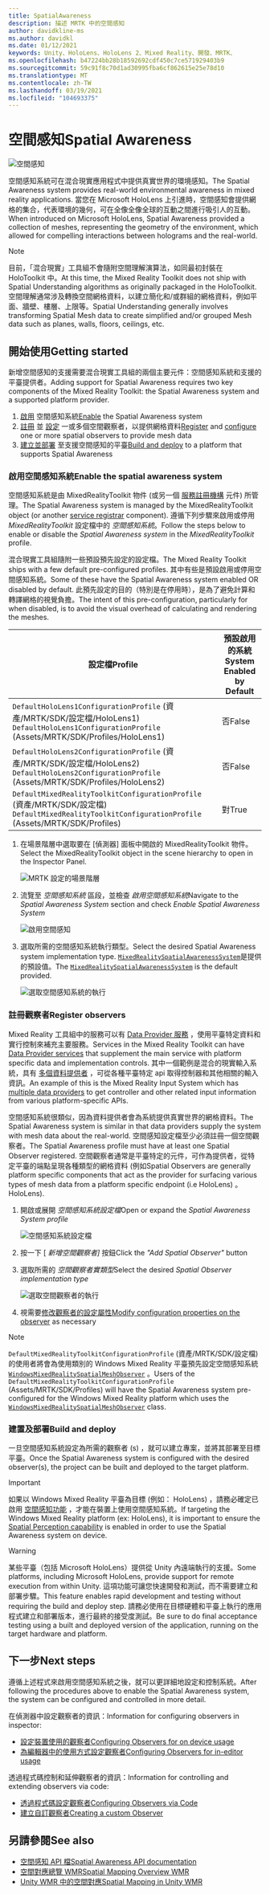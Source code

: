 ```yaml
---
title: SpatialAwareness
description: 描述 MRTK 中的空間感知
author: davidkline-ms
ms.author: davidkl
ms.date: 01/12/2021
keywords: Unity、HoloLens、HoloLens 2、Mixed Reality、開發、MRTK、
ms.openlocfilehash: b47224bb28b18592692cdf450c7ce571929403b9
ms.sourcegitcommit: 59c91f8c70d1ad30995fba6cf862615e25e78d10
ms.translationtype: MT
ms.contentlocale: zh-TW
ms.lasthandoff: 03/19/2021
ms.locfileid: "104693375"
---
```

# <a name="spatial-awareness"></a><span data-ttu-id="d04ca-104">空間感知</span><span class="sxs-lookup"><span data-stu-id="d04ca-104">Spatial Awareness</span></span>

![空間感知](../images/spatial-awareness/MRTK_SpatialAwareness_Main.png)

<span data-ttu-id="d04ca-106">空間感知系統可在混合現實應用程式中提供真實世界的環境感知。</span><span class="sxs-lookup"><span data-stu-id="d04ca-106">The Spatial Awareness system provides real-world environmental awareness in mixed reality applications.</span></span> <span data-ttu-id="d04ca-107">當您在 Microsoft HoloLens 上引進時，空間感知會提供網格的集合，代表環境的幾何，可在全像全像全球的互動之間進行吸引人的互動。</span><span class="sxs-lookup"><span data-stu-id="d04ca-107">When introduced on Microsoft HoloLens, Spatial Awareness provided a collection of meshes, representing the geometry of the environment, which allowed for compelling interactions between holograms and the real-world.</span></span>

> [!NOTE]
> <span data-ttu-id="d04ca-108">目前，「混合現實」工具組不會隨附空間理解演算法，如同最初封裝在 HoloToolkit 中。</span><span class="sxs-lookup"><span data-stu-id="d04ca-108">At this time, the Mixed Reality Toolkit does not ship with Spatial Understanding algorithms as originally packaged in the HoloToolkit.</span></span> <span data-ttu-id="d04ca-109">空間理解通常涉及轉換空間網格資料，以建立簡化和/或群組的網格資料，例如平面、牆壁、樓層、上限等。</span><span class="sxs-lookup"><span data-stu-id="d04ca-109">Spatial Understanding generally involves transforming Spatial Mesh data to create simplified and/or grouped Mesh data such as planes, walls, floors, ceilings, etc.</span></span>

## <a name="getting-started"></a><span data-ttu-id="d04ca-110">開始使用</span><span class="sxs-lookup"><span data-stu-id="d04ca-110">Getting started</span></span>

<span data-ttu-id="d04ca-111">新增空間感知的支援需要混合現實工具組的兩個主要元件：空間感知系統和支援的平臺提供者。</span><span class="sxs-lookup"><span data-stu-id="d04ca-111">Adding support for Spatial Awareness requires two key components of the Mixed Reality Toolkit: the Spatial Awareness system and a supported platform provider.</span></span>

1. <span data-ttu-id="d04ca-112">[啟用](#enable-the-spatial-awareness-system) 空間感知系統</span><span class="sxs-lookup"><span data-stu-id="d04ca-112">[Enable](#enable-the-spatial-awareness-system) the Spatial Awareness system</span></span>
2. <span data-ttu-id="d04ca-113">[註冊](#register-observers) 並 [設定](configuring-spatial-awareness-mesh-observer.md) 一或多個空間觀察者，以提供網格資料</span><span class="sxs-lookup"><span data-stu-id="d04ca-113">[Register](#register-observers) and [configure](configuring-spatial-awareness-mesh-observer.md) one or more spatial observers to provide mesh data</span></span>
3. <span data-ttu-id="d04ca-114">[建立並部署](#build-and-deploy) 至支援空間感知的平臺</span><span class="sxs-lookup"><span data-stu-id="d04ca-114">[Build and deploy](#build-and-deploy) to a platform that supports Spatial Awareness</span></span>

### <a name="enable-the-spatial-awareness-system"></a><span data-ttu-id="d04ca-115">啟用空間感知系統</span><span class="sxs-lookup"><span data-stu-id="d04ca-115">Enable the spatial awareness system</span></span>

<span data-ttu-id="d04ca-116">空間感知系統是由 MixedRealityToolkit 物件 (或另一個 [服務註冊機構](xref:Microsoft.MixedReality.Toolkit.IMixedRealityServiceRegistrar) 元件) 所管理。</span><span class="sxs-lookup"><span data-stu-id="d04ca-116">The Spatial Awareness system is managed by the MixedRealityToolkit object (or another [service registrar](xref:Microsoft.MixedReality.Toolkit.IMixedRealityServiceRegistrar) component).</span></span> <span data-ttu-id="d04ca-117">遵循下列步驟來啟用或停用 *MixedRealityToolkit* 設定檔中的 *空間感知系統*。</span><span class="sxs-lookup"><span data-stu-id="d04ca-117">Follow the steps below to enable or disable the *Spatial Awareness system* in the *MixedRealityToolkit* profile.</span></span>

<span data-ttu-id="d04ca-118">混合現實工具組隨附一些預設預先設定的設定檔。</span><span class="sxs-lookup"><span data-stu-id="d04ca-118">The Mixed Reality Toolkit ships with a few default pre-configured profiles.</span></span> <span data-ttu-id="d04ca-119">其中有些是預設啟用或停用空間感知系統。</span><span class="sxs-lookup"><span data-stu-id="d04ca-119">Some of these have the Spatial Awareness system enabled OR disabled by default.</span></span> <span data-ttu-id="d04ca-120">此預先設定的目的（特別是在停用時），是為了避免計算和轉譯網格的視覺負擔。</span><span class="sxs-lookup"><span data-stu-id="d04ca-120">The intent of this pre-configuration, particularly for when disabled, is to avoid the visual overhead of calculating and rendering the meshes.</span></span>

| <span data-ttu-id="d04ca-121">設定檔</span><span class="sxs-lookup"><span data-stu-id="d04ca-121">Profile</span></span> | <span data-ttu-id="d04ca-122">預設啟用的系統</span><span class="sxs-lookup"><span data-stu-id="d04ca-122">System Enabled by Default</span></span> |
| --- | --- |
| <span data-ttu-id="d04ca-123">`DefaultHoloLens1ConfigurationProfile` (資產/MRTK/SDK/設定檔/HoloLens1) </span><span class="sxs-lookup"><span data-stu-id="d04ca-123">`DefaultHoloLens1ConfigurationProfile` (Assets/MRTK/SDK/Profiles/HoloLens1)</span></span> | <span data-ttu-id="d04ca-124">否</span><span class="sxs-lookup"><span data-stu-id="d04ca-124">False</span></span> |
| <span data-ttu-id="d04ca-125">`DefaultHoloLens2ConfigurationProfile` (資產/MRTK/SDK/設定檔/HoloLens2) </span><span class="sxs-lookup"><span data-stu-id="d04ca-125">`DefaultHoloLens2ConfigurationProfile` (Assets/MRTK/SDK/Profiles/HoloLens2)</span></span> | <span data-ttu-id="d04ca-126">否</span><span class="sxs-lookup"><span data-stu-id="d04ca-126">False</span></span> |
| <span data-ttu-id="d04ca-127">`DefaultMixedRealityToolkitConfigurationProfile` (資產/MRTK/SDK/設定檔) </span><span class="sxs-lookup"><span data-stu-id="d04ca-127">`DefaultMixedRealityToolkitConfigurationProfile` (Assets/MRTK/SDK/Profiles)</span></span> | <span data-ttu-id="d04ca-128">對</span><span class="sxs-lookup"><span data-stu-id="d04ca-128">True</span></span> |

1. <span data-ttu-id="d04ca-129">在場景階層中選取要在 [偵測器] 面板中開啟的 MixedRealityToolkit 物件。</span><span class="sxs-lookup"><span data-stu-id="d04ca-129">Select the MixedRealityToolkit object in the scene hierarchy to open in the Inspector Panel.</span></span>

    ![MRTK 設定的場景階層](../images/MRTK_ConfiguredHierarchy.png)

1. <span data-ttu-id="d04ca-131">流覽至 *空間感知系統* 區段，並檢查 *啟用空間感知系統*</span><span class="sxs-lookup"><span data-stu-id="d04ca-131">Navigate to the *Spatial Awareness System* section and check *Enable Spatial Awareness System*</span></span>

    ![啟用空間感知](../images/spatial-awareness/MRTKConfig_SpatialAwareness.png)

1. <span data-ttu-id="d04ca-133">選取所需的空間感知系統執行類型。</span><span class="sxs-lookup"><span data-stu-id="d04ca-133">Select the desired Spatial Awareness system implementation type.</span></span> <span data-ttu-id="d04ca-134">[`MixedRealitySpatialAwarenessSystem`](xref:Microsoft.MixedReality.Toolkit.SpatialAwareness.MixedRealitySpatialAwarenessSystem)是提供的預設值。</span><span class="sxs-lookup"><span data-stu-id="d04ca-134">The [`MixedRealitySpatialAwarenessSystem`](xref:Microsoft.MixedReality.Toolkit.SpatialAwareness.MixedRealitySpatialAwarenessSystem) is the default provided.</span></span>

    ![選取空間感知系統的執行](../images/spatial-awareness/SpatialAwarenessSelectSystemType.png)

### <a name="register-observers"></a><span data-ttu-id="d04ca-136">註冊觀察者</span><span class="sxs-lookup"><span data-stu-id="d04ca-136">Register observers</span></span>

<span data-ttu-id="d04ca-137">Mixed Reality 工具組中的服務可以有 [Data Provider 服務](../../architecture/systems-extensions-providers.md) ，使用平臺特定資料和實行控制來補充主要服務。</span><span class="sxs-lookup"><span data-stu-id="d04ca-137">Services in the Mixed Reality Toolkit can have [Data Provider services](../../architecture/systems-extensions-providers.md) that supplement the main service with platform specific data and implementation controls.</span></span> <span data-ttu-id="d04ca-138">其中一個範例是混合的現實輸入系統，具有 [多個資料提供者](../input/input-providers.md) ，可從各種平臺特定 api 取得控制器和其他相關的輸入資訊。</span><span class="sxs-lookup"><span data-stu-id="d04ca-138">An example of this is the Mixed Reality Input System which has [multiple data providers](../input/input-providers.md) to get controller and other related input information from various platform-specific APIs.</span></span>

<span data-ttu-id="d04ca-139">空間感知系統很類似，因為資料提供者會為系統提供真實世界的網格資料。</span><span class="sxs-lookup"><span data-stu-id="d04ca-139">The Spatial Awareness system is similar in that data providers supply the system with mesh data about the real-world.</span></span> <span data-ttu-id="d04ca-140">空間感知設定檔至少必須註冊一個空間觀察者。</span><span class="sxs-lookup"><span data-stu-id="d04ca-140">The Spatial Awareness profile must have at least one Spatial Observer registered.</span></span> <span data-ttu-id="d04ca-141">空間觀察者通常是平臺特定的元件，可作為提供者，從特定平臺的端點呈現各種類型的網格資料 (例如</span><span class="sxs-lookup"><span data-stu-id="d04ca-141">Spatial Observers are generally platform specific components that act as the provider for surfacing various types of mesh data from a platform specific endpoint (i.e</span></span> <span data-ttu-id="d04ca-142">HoloLens) 。</span><span class="sxs-lookup"><span data-stu-id="d04ca-142">HoloLens).</span></span>

1. <span data-ttu-id="d04ca-143">開啟或展開 *空間感知系統設定檔*</span><span class="sxs-lookup"><span data-stu-id="d04ca-143">Open or expand the *Spatial Awareness System profile*</span></span>

    ![空間感知系統設定檔](../images/spatial-awareness/SpatialAwarenessProfile.png)

1. <span data-ttu-id="d04ca-145">按一下 [ *新增空間觀察者]* 按鈕</span><span class="sxs-lookup"><span data-stu-id="d04ca-145">Click the *"Add Spatial Observer"* button</span></span>
1. <span data-ttu-id="d04ca-146">選取所需的 *空間觀察者實類型*</span><span class="sxs-lookup"><span data-stu-id="d04ca-146">Select the desired *Spatial Observer implementation type*</span></span>

    ![選取空間觀察者的執行](../images/spatial-awareness/SpatialAwarenessSelectObserver.png)

1. <span data-ttu-id="d04ca-148">視需要[修改觀察者的設定屬性](configuring-spatial-awareness-mesh-observer.md)</span><span class="sxs-lookup"><span data-stu-id="d04ca-148">[Modify configuration properties on the observer](configuring-spatial-awareness-mesh-observer.md) as necessary</span></span>

> [!NOTE]
> <span data-ttu-id="d04ca-149">`DefaultMixedRealityToolkitConfigurationProfile` (資產/MRTK/SDK/設定檔) 的使用者將會為使用類別的 Windows Mixed Reality 平臺預先設定空間感知系統 [`WindowsMixedRealitySpatialMeshObserver`](xref:Microsoft.MixedReality.Toolkit.WindowsMixedReality.SpatialAwareness.WindowsMixedRealitySpatialMeshObserver) 。</span><span class="sxs-lookup"><span data-stu-id="d04ca-149">Users of the `DefaultMixedRealityToolkitConfigurationProfile` (Assets/MRTK/SDK/Profiles) will have the Spatial Awareness system pre-configured for the Windows Mixed Reality platform which uses the [`WindowsMixedRealitySpatialMeshObserver`](xref:Microsoft.MixedReality.Toolkit.WindowsMixedReality.SpatialAwareness.WindowsMixedRealitySpatialMeshObserver) class.</span></span>

### <a name="build-and-deploy"></a><span data-ttu-id="d04ca-150">建置及部署</span><span class="sxs-lookup"><span data-stu-id="d04ca-150">Build and deploy</span></span>

<span data-ttu-id="d04ca-151">一旦空間感知系統設定為所需的觀察者 (s) ，就可以建立專案，並將其部署至目標平臺。</span><span class="sxs-lookup"><span data-stu-id="d04ca-151">Once the Spatial Awareness system is configured with the desired observer(s), the project can be built and deployed to the target platform.</span></span>

> [!IMPORTANT]
> <span data-ttu-id="d04ca-152">如果以 Windows Mixed Reality 平臺為目標 (例如： HoloLens) ，請務必確定已啟用 [空間感知功能](https://docs.microsoft.com/windows/mixed-reality/spatial-mapping-in-unity) ，才能在裝置上使用空間感知系統。</span><span class="sxs-lookup"><span data-stu-id="d04ca-152">If targeting the Windows Mixed Reality platform (ex: HoloLens), it is important to ensure the [Spatial Perception capability](https://docs.microsoft.com/windows/mixed-reality/spatial-mapping-in-unity) is enabled in order to use the Spatial Awareness system on device.</span></span>

> [!WARNING]
> <span data-ttu-id="d04ca-153">某些平臺（包括 Microsoft HoloLens）提供從 Unity 內遠端執行的支援。</span><span class="sxs-lookup"><span data-stu-id="d04ca-153">Some platforms, including Microsoft HoloLens, provide support for remote execution from within Unity.</span></span> <span data-ttu-id="d04ca-154">這項功能可讓您快速開發和測試，而不需要建立和部署步驟。</span><span class="sxs-lookup"><span data-stu-id="d04ca-154">This feature enables rapid development and testing without requiring the build and deploy step.</span></span> <span data-ttu-id="d04ca-155">請務必使用在目標硬體和平臺上執行的應用程式建立和部署版本，進行最終的接受度測試。</span><span class="sxs-lookup"><span data-stu-id="d04ca-155">Be sure to do final acceptance testing using a built and deployed version of the application, running on the target hardware and platform.</span></span>

## <a name="next-steps"></a><span data-ttu-id="d04ca-156">下一步</span><span class="sxs-lookup"><span data-stu-id="d04ca-156">Next steps</span></span>

<span data-ttu-id="d04ca-157">遵循上述程式來啟用空間感知系統之後，就可以更詳細地設定和控制系統。</span><span class="sxs-lookup"><span data-stu-id="d04ca-157">After following the procedures above to enable the Spatial Awareness system, the system can be configured and controlled in more detail.</span></span>

<span data-ttu-id="d04ca-158">在偵測器中設定觀察者的資訊：</span><span class="sxs-lookup"><span data-stu-id="d04ca-158">Information for configuring observers in inspector:</span></span>

- [<span data-ttu-id="d04ca-159">設定裝置使用的觀察者</span><span class="sxs-lookup"><span data-stu-id="d04ca-159">Configuring Observers for on device usage</span></span>](configuring-spatial-awareness-mesh-observer.md)
- [<span data-ttu-id="d04ca-160">為編輯器中的使用方式設定觀察者</span><span class="sxs-lookup"><span data-stu-id="d04ca-160">Configuring Observers for in-editor usage</span></span>](spatial-object-mesh-observer.md)

<span data-ttu-id="d04ca-161">透過程式碼控制和延伸觀察者的資訊：</span><span class="sxs-lookup"><span data-stu-id="d04ca-161">Information for controlling and extending observers via code:</span></span>

- [<span data-ttu-id="d04ca-162">透過程式碼設定觀察者</span><span class="sxs-lookup"><span data-stu-id="d04ca-162">Configuring Observers via Code</span></span>](usage-guide.md)
- [<span data-ttu-id="d04ca-163">建立自訂觀察者</span><span class="sxs-lookup"><span data-stu-id="d04ca-163">Creating a custom Observer</span></span>](create-data-provider.md)

## <a name="see-also"></a><span data-ttu-id="d04ca-164">另請參閱</span><span class="sxs-lookup"><span data-stu-id="d04ca-164">See also</span></span>

- [<span data-ttu-id="d04ca-165">空間感知 API 檔</span><span class="sxs-lookup"><span data-stu-id="d04ca-165">Spatial Awareness API documentation</span></span>](xref:Microsoft.MixedReality.Toolkit.SpatialAwareness)
- [<span data-ttu-id="d04ca-166">空間對應總覽 WMR</span><span class="sxs-lookup"><span data-stu-id="d04ca-166">Spatial Mapping Overview WMR</span></span>](https://docs.microsoft.com/windows/mixed-reality/spatial-mapping)
- [<span data-ttu-id="d04ca-167">Unity WMR 中的空間對應</span><span class="sxs-lookup"><span data-stu-id="d04ca-167">Spatial Mapping in Unity WMR</span></span>](https://docs.microsoft.com/windows/mixed-reality/spatial-mapping-in-unity)
